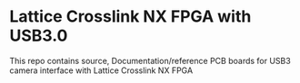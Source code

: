 # Lattice Crosslink NX FPGA with USB3.0 
This repo contains source, Documentation/reference PCB boards for USB3 camera interface with Lattice Crosslink NX FPGA


